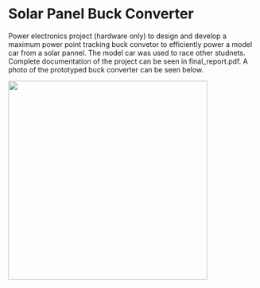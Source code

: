 # Solar Panel Buck Converter

Power electronics project (hardware only) to design and develop a maximum power point tracking buck convetor to efficiently power a model car from a solar pannel. The model car was used to race other studnets. Complete documentation of the project can be seen in final_report.pdf. A photo of the prototyped buck converter can be seen below.

<img src="https://github.com/mkokshoorn/Solar_Panel_Buck_Converter/blob/master/buck_converter_circuit.jpg" width="400">

